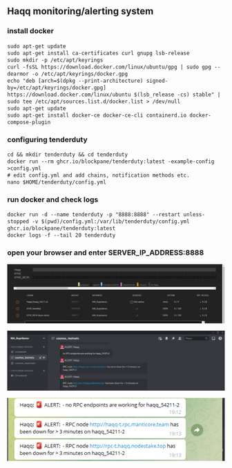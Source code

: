 ## Haqq monitoring/alerting system

### install docker
```
sudo apt-get update
sudo apt-get install ca-certificates curl gnupg lsb-release
sudo mkdir -p /etc/apt/keyrings
curl -fsSL https://download.docker.com/linux/ubuntu/gpg | sudo gpg --dearmor -o /etc/apt/keyrings/docker.gpg
echo "deb [arch=$(dpkg --print-architecture) signed-by=/etc/apt/keyrings/docker.gpg] https://download.docker.com/linux/ubuntu $(lsb_release -cs) stable" | sudo tee /etc/apt/sources.list.d/docker.list > /dev/null
sudo apt-get update
sudo apt-get install docker-ce docker-ce-cli containerd.io docker-compose-plugin
```
### configuring tenderduty
```
cd && mkdir tenderduty && cd tenderduty
docker run --rm ghcr.io/blockpane/tenderduty:latest -example-config >config.yml
# edit config.yml and add chains, notification methods etc.
nano $HOME/tenderduty/config.yml
```
### run docker and check logs
```
docker run -d --name tenderduty -p "8888:8888" --restart unless-stopped -v $(pwd)/config.yml:/var/lib/tenderduty/config.yml ghcr.io/blockpane/tenderduty:latest
docker logs -f --tail 20 tenderduty
```
### open your browser and enter SERVER_IP_ADDRESS:8888

![](https://github.com/88Mikhail88/My_Images/blob/main/Haqq/Screenshot_3.png)

![](https://github.com/88Mikhail88/My_Images/blob/main/Haqq/Screenshot_2.png)

![](https://github.com/88Mikhail88/My_Images/blob/main/Haqq/Screenshot_1.png)


